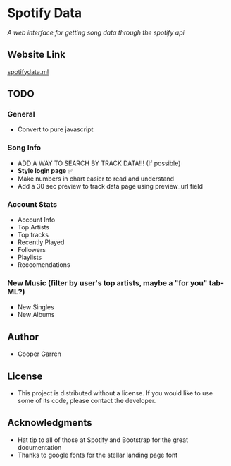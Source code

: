 # Spotify Data

*A web interface for getting song data through the spotify api*

## Website Link
[spotifydata.ml](https://spotifydata.ml/)

## TODO
### General
* Convert to pure javascript
### Song Info
* ADD A WAY TO SEARCH BY TRACK DATA!!! (If possible)
* **Style login page** ✅
* Make numbers in chart easier to read and understand
* Add a 30 sec preview to track data page using preview_url field
### Account Stats
* Account Info
* Top Artists
* Top tracks
* Recently Played
* Followers
* Playlists
* Reccomendations
### New Music (filter by user's top artists, maybe a "for you" tab-ML?)
* New Singles
* New Albums

## Author

* Cooper Garren

## License

* This project is distributed without a license. If you would like to use some of its code, please contact the developer.

## Acknowledgments

* Hat tip to all of those at Spotify and Bootstrap for the great documentation
* Thanks to google fonts for the stellar landing page font
